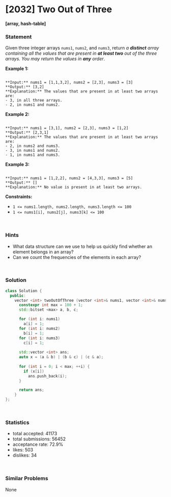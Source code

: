 # [2032] Two Out of Three

**[array, hash-table]**

### Statement

Given three integer arrays `nums1`, `nums2`, and `nums3`, return *a **distinct** array containing all the values that are present in **at least two** out of the three arrays. You may return the values in **any** order*.

**Example 1:**

```

**Input:** nums1 = [1,1,3,2], nums2 = [2,3], nums3 = [3]
**Output:** [3,2]
**Explanation:** The values that are present in at least two arrays are:
- 3, in all three arrays.
- 2, in nums1 and nums2.

```

**Example 2:**

```

**Input:** nums1 = [3,1], nums2 = [2,3], nums3 = [1,2]
**Output:** [2,3,1]
**Explanation:** The values that are present in at least two arrays are:
- 2, in nums2 and nums3.
- 3, in nums1 and nums2.
- 1, in nums1 and nums3.

```

**Example 3:**

```

**Input:** nums1 = [1,2,2], nums2 = [4,3,3], nums3 = [5]
**Output:** []
**Explanation:** No value is present in at least two arrays.

```

**Constraints:**
* `1 <= nums1.length, nums2.length, nums3.length <= 100`
* `1 <= nums1[i], nums2[j], nums3[k] <= 100`


<br>

### Hints

- What data structure can we use to help us quickly find whether an element belongs in an array?
- Can we count the frequencies of the elements in each array?

<br>

### Solution

```cpp
class Solution {
  public:
    vector <int> twoOutOfThree (vector <int>& nums1, vector <int>& nums2, vector <int>& nums3) {
      constexpr int max = 100 + 1;
      std::bitset <max> a, b, c;

      for (int i: nums1)
        a[i] = 1;
      for (int i: nums2)
        b[i] = 1;
      for (int i: nums3)
        c[i] = 1;
      
      std::vector <int> ans;
      auto x = (a & b) | (b & c) | (c & a);
      
      for (int i = 0; i < max; ++i) {
        if (x[i])
          ans.push_back(i);
      }

      return ans;
    }
};
```

<br>

### Statistics

- total accepted: 41173
- total submissions: 56452
- acceptance rate: 72.9%
- likes: 503
- dislikes: 34

<br>

### Similar Problems

None
